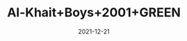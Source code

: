 ---
title: 'Al-Khait+Boys+2001+GREEN'
date: '2021-12-21' 
metatag: '' 
inventory: '5.0' 
draft: false 
# meta description 
shortDescripton: 'Al-Khait+Boys+2001+GREEN'
description: 'Boys'
longdescription: ''
featured: True
# product Price
price: '2093.7'
priceBefore: '2991.0'
# Product Short Description
shortDescription: 'Al-Khait+Boys+2001+GREEN'
productID: '7C70F201-6762-EC11-995F-005056B3A416'
type: 'products'
category: 'Boys' 
thumnailproduct: 'https://alkhait.eralive.net/images/products/7C70F201-6762-EC11-995F-005056B3A4161.png' 
images:
  - image: 'images/products/7C70F201-6762-EC11-995F-005056B3A4161.png'  
  - image: 'images/products/7C70F201-6762-EC11-995F-005056B3A4162.png'  
  - image: 'images/products/7C70F201-6762-EC11-995F-005056B3A4163.png'  
---